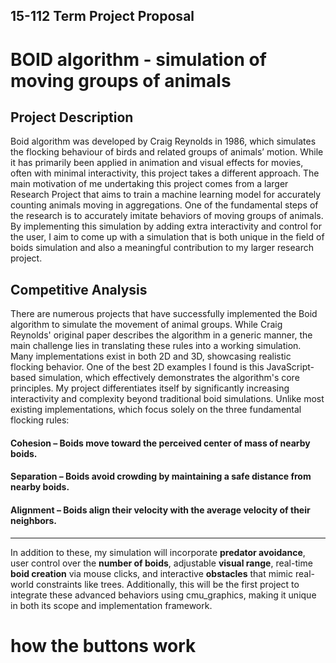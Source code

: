 ## 15-112 Term Project Proposal 
# BOID algorithm - simulation of moving groups of animals
## Project Description
Boid algorithm was developed by Craig Reynolds in 1986, which simulates the flocking behaviour of birds and related groups of animals’ motion. While it has primarily been applied in animation and visual effects for movies, often with minimal interactivity, this project takes a different approach. The main motivation of me undertaking this project comes from a larger Research Project that aims to train a machine learning model for accurately counting animals moving in aggregations. One of the fundamental steps of the research is to accurately imitate behaviors of moving groups of animals. By implementing this simulation by adding extra interactivity and control for the user, I aim to come up with a simulation that is both unique in the field of boids simulation and also a meaningful contribution to my larger research project. 

## Competitive Analysis
There are numerous projects that have successfully implemented the Boid algorithm to simulate the movement of animal groups. While Craig Reynolds' original paper describes the algorithm in a generic manner, the main challenge lies in translating these rules into a working simulation. Many implementations exist in both 2D and 3D, showcasing realistic flocking behavior. One of the best 2D examples I found is this JavaScript-based simulation, which effectively demonstrates the algorithm's core principles.
My project differentiates itself by significantly increasing interactivity and complexity beyond traditional boid simulations. Unlike most existing implementations, which focus solely on the three fundamental flocking rules:
#### **Cohesion** – Boids move toward the perceived center of mass of nearby boids.
#### **Separation** – Boids avoid crowding by maintaining a safe distance from nearby boids.
#### **Alignment** – Boids align their velocity with the average velocity of their neighbors.
***
In addition to these, my simulation will incorporate **predator avoidance**, user control over the **number of boids**, adjustable **visual range**, real-time **boid creation** via mouse clicks, and interactive **obstacles** that mimic real-world constraints like trees. Additionally, this will be the first project to integrate these advanced behaviors using cmu_graphics, making it unique in both its scope and implementation framework.


# how the buttons work
